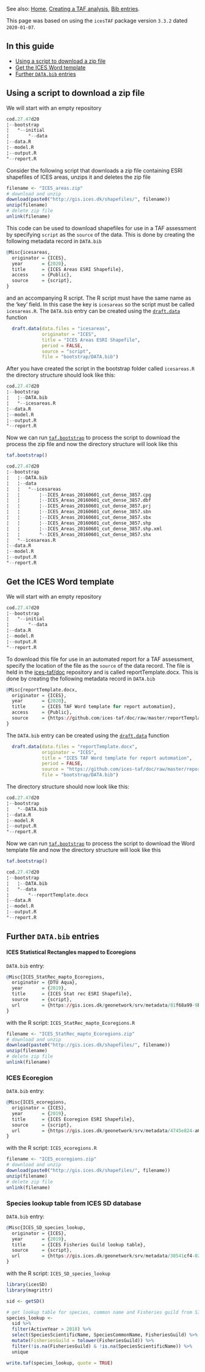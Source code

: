 
See also: [Home](Home), [Creating a TAF
analysis](Creating-a-TAF-analysis), [Bib entries](Bib-entries).

This page was based on using the `icesTAF` package version `3.3.2` dated
`2020-01-07`.

## In this guide

  - [Using a script to download a zip
    file](#Using-a-script-to-download-a-zip-file)
  - [Get the ICES Word template](#Get-the-ICES-Word-template)
  - [Further `DATA.bib` entries](#Further-DATA.bib-entries)

## Using a script to download a zip file

We will start with an empty repository

``` r
cod.27.47d20
¦--bootstrap
¦   °--initial
¦       °--data
¦--data.R
¦--model.R
¦--output.R
°--report.R
```

Consider the following script that downloads a zip file containing ESRI
shapefiles of ICES areas, unzips it and deletes the zip file

``` r
filename <- "ICES_areas.zip"
# download and unzip
download(paste0("http://gis.ices.dk/shapefiles/", filename))
unzip(filename)
# delete zip file
unlink(filename)
```

This code can be used to download shapefiles for use in a TAF assessment
by specifying `script` as the `source` of the data. This is done by
creating the following metadata record in `DATA.bib`

``` r
@Misc{icesareas,
  originator = {ICES},
  year       = {2020},
  title      = {ICES Areas ESRI Shapefile},
  access     = {Public},
  source     = {script},
}
```

and an accompanying R script. The R script must have the same name as
the ‘key’ field. In this case the key is `icesareas` so the script must
be called `icesareas.R`. The `DATA.bib` entry can be created using the
[`draft.data`](https://rdrr.io/cran/icesTAF/man/draft.data.html)
function

``` r
  draft.data(data.files = "icesareas",
             originator = "ICES",
             title = "ICES Areas ESRI Shapefile",
             period = FALSE,
             source = "script",
             file = "bootstrap/DATA.bib")
```

After you have created the script in the bootstrap folder called
`icesareas.R` the directory structure should look like this:

``` r
cod.27.47d20
¦--bootstrap
¦   ¦--DATA.bib
¦   °--icesareas.R
¦--data.R
¦--model.R
¦--output.R
°--report.R
```

Now we can run
[`taf.bootstrap`](https://rdrr.io/cran/icesTAF/man/taf.bootstrap.html)
to process the script to download the process the zip file and now the
directory structure will look like this

``` r
taf.bootstrap()
```

``` r
cod.27.47d20
¦--bootstrap
¦   ¦--DATA.bib
¦   ¦--data
¦   ¦   °--icesareas
¦   ¦       ¦--ICES_Areas_20160601_cut_dense_3857.cpg
¦   ¦       ¦--ICES_Areas_20160601_cut_dense_3857.dbf
¦   ¦       ¦--ICES_Areas_20160601_cut_dense_3857.prj
¦   ¦       ¦--ICES_Areas_20160601_cut_dense_3857.sbn
¦   ¦       ¦--ICES_Areas_20160601_cut_dense_3857.sbx
¦   ¦       ¦--ICES_Areas_20160601_cut_dense_3857.shp
¦   ¦       ¦--ICES_Areas_20160601_cut_dense_3857.shp.xml
¦   ¦       °--ICES_Areas_20160601_cut_dense_3857.shx
¦   °--icesareas.R
¦--data.R
¦--model.R
¦--output.R
°--report.R
```

## Get the ICES Word template

We will start with an empty repository

``` r
cod.27.47d20
¦--bootstrap
¦   °--initial
¦       °--data
¦--data.R
¦--model.R
¦--output.R
°--report.R
```

To download this file for use in an automated report for a TAF
assessment, specify the location of the file as the `source` of the data
record. The file is held in the
[ices-taf/doc](https://github.com/ices-taf/doc) repository and is called
reportTemplate.docx. This is done by creating the following metadata
record in `DATA.bib`

``` r
@Misc{reportTemplate.docx,
  originator = {ICES},
  year       = {2020},
  title      = {ICES TAF Word template for report automation},
  access     = {Public},
  source     = {https://github.com/ices-taf/doc/raw/master/reportTemplate.docx},
}
```

The `DATA.bib` entry can be created using the
[`draft.data`](https://rdrr.io/cran/icesTAF/man/draft.data.html)
function

``` r
  draft.data(data.files = "reportTemplate.docx",
             originator = "ICES",
             title = "ICES TAF Word template for report automation",
             period = FALSE,
             source = "https://github.com/ices-taf/doc/raw/master/reportTemplate.docx",
             file = "bootstrap/DATA.bib")
```

The directory structure should now look like this:

``` r
cod.27.47d20
¦--bootstrap
¦   °--DATA.bib
¦--data.R
¦--model.R
¦--output.R
°--report.R
```

Now we can run
[`taf.bootstrap`](https://rdrr.io/cran/icesTAF/man/taf.bootstrap.html)
to process the script to download the Word template file and now the
directory structure will look like this

``` r
taf.bootstrap()
```

``` r
cod.27.47d20
¦--bootstrap
¦   ¦--DATA.bib
¦   °--data
¦       °--reportTemplate.docx
¦--data.R
¦--model.R
¦--output.R
°--report.R
```

## Further `DATA.bib` entries

#### ICES Statistical Rectangles mapped to Ecoregions

`DATA.bib` entry:

``` r
@Misc{ICES_StatRec_mapto_Ecoregions,
  originator = {DTU Aqua},
  year       = {2019},
  title      = {ICES Stat rec ESRI Shapefile},
  source     = {script},
  url        = {https://gis.ices.dk/geonetwork/srv/metadata/81f68a99-9b91-4762-80d3-31c069731f44}
}
```

with the R script: `ICES_StatRec_mapto_Ecoregions.R`

``` r
filename <- "ICES_StatRec_mapto_Ecoregions.zip"
# download and unzip
download(paste0("http://gis.ices.dk/shapefiles/", filename))
unzip(filename)
# delete zip file
unlink(filename)
```

### ICES Ecoregion

`DATA.bib` entry:

``` r
@Misc{ICES_ecoregions,
  originator = {ICES},
  year       = {2019},
  title      = {ICES Ecoregion ESRI Shapefile},
  source     = {script},
  url        = {https://gis.ices.dk/geonetwork/srv/metadata/4745e824-a612-4a1f-bc56-b540772166eb}
}
```

with the R script: `ICES_ecoregions.R`

``` r
filename <- "ICES_ecoregions.zip"
# download and unzip
download(paste0("http://gis.ices.dk/shapefiles/", filename))
unzip(filename)
# delete zip file
unlink(filename)
```

### Species lookup table from ICES SD database

`DATA.bib` entry:

``` r
@Misc{ICES_SD_species_lookup,
  originator = {ICES},
  year       = {2019},
  title      = {ICES Fisheries Guild lookup table},
  source     = {script},
  url        = {https://gis.ices.dk/geonetwork/srv/metadata/30541cf4-0236-437f-9757-596c5f793cff}
}
```

with the R script: `ICES_SD_species_lookup`

``` r
library(icesSD)
library(magrittr)

sid <- getSD()

# get lookup table for species, common name and Fisheries guild from SID
species_lookup <-
  sid %>%
  filter(ActiveYear > 2018) %>%
  select(SpeciesScientificName, SpeciesCommonName, FisheriesGuild) %>%
  mutate(FisheriesGuild = tolower(FisheriesGuild)) %>%
  filter(!is.na(FisheriesGuild) & !is.na(SpeciesScientificName)) %>%
  unique

write.taf(species_lookup, quote = TRUE)
```
